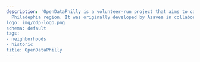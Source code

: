```yaml
---
description: 'OpenDataPhilly is a volunteer-run project that aims to catalog open data for the 
  Philadephia region. It was originally developed by Azavea in collaboratoin with the City of Philadelphia.
logo: img/odp-logo.png
schema: default
tags:
- neighborhoods
- historic
title: OpenDataPhilly
---
```

